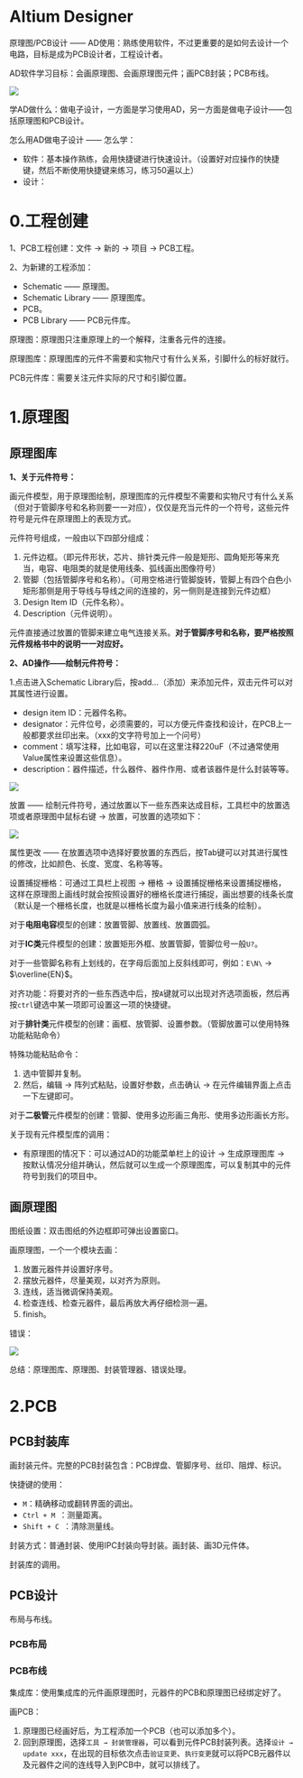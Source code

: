# Altium Designer

原理图/PCB设计 —— AD使用：熟练使用软件，不过更重要的是如何去设计一个电路，目标是成为PCB设计者，工程设计者。

AD软件学习目标：会画原理图、会画原理图元件；画PCB封装；PCB布线。

![](images/原理图设计.png)

学AD做什么：做电子设计，一方面是学习使用AD，另一方面是做电子设计——包括原理图和PCB设计。

怎么用AD做电子设计 —— 怎么学：

- 软件：基本操作熟练，会用快捷键进行快速设计。（设置好对应操作的快捷键，然后不断使用快捷键来练习，练习50遍以上）
- 设计：

# 0.工程创建

1、PCB工程创建：文件 → 新的 → 项目 → PCB工程。

2、为新建的工程添加：

- Schematic —— 原理图。
- Schematic Library —— 原理图库。
- PCB。
- PCB Library —— PCB元件库。

原理图：原理图只注重原理上的一个解释，注重各元件的连接。

原理图库：原理图库的元件不需要和实物尺寸有什么关系，引脚什么的标好就行。

PCB元件库：需要关注元件实际的尺寸和引脚位置。

# 1.原理图

## 原理图库

**1、关于元件符号：**

画元件模型，用于原理图绘制，原理图库的元件模型不需要和实物尺寸有什么关系（但对于管脚序号和名称则要一一对应），仅仅是充当元件的一个符号，这些元件符号是元件在原理图上的表现方式。

元件符号组成，一般由以下四部分组成：

1. 元件边框。（即元件形状，芯片、排针类元件一般是矩形、圆角矩形等来充当，电容、电阻类的就是使用线条、弧线画出图像符号）
2. 管脚（包括管脚序号和名称）。（可用空格进行管脚旋转，管脚上有四个白色小矩形那侧是用于导线与导线之间的连接的，另一侧则是连接到元件边框）
3. Design Item ID（元件名称）。
4. Description（元件说明）。

元件直接通过放置的管脚来建立电气连接关系。**对于管脚序号和名称，要严格按照元件规格书中的说明一一对应好。**

**2、AD操作——绘制元件符号：**

1.点击进入Schematic Library后，按add...（添加）来添加元件，双击元件可以对其属性进行设置。

- design item ID：元器件名称。
- designator：元件位号，必须需要的，可以方便元件查找和设计，在PCB上一般都要求丝印出来。（xxx的文字符号加上一个问号）
- comment：填写注释，比如电容，可以在这里注释220uF（不过通常使用Value属性来设置这些信息）。
- description：器件描述，什么器件、器件作用、或者该器件是什么封装等等。

![](ADimages/1.元件属性.png)

 

放置 —— 绘制元件符号，通过放置以下一些东西来达成目标，工具栏中的放置选项或者原理图中鼠标右键 → 放置，可放置的选项如下：

![](ADimages/1.place.png)

属性更改 —— 在放置选项中选择好要放置的东西后，按Tab键可以对其进行属性的修改，比如颜色、长度、宽度、名称等等。

设置捕捉栅格：可通过工具栏上视图 → 栅格 → 设置捕捉栅格来设置捕捉栅格，这样在原理图上画线时就会按照设置好的栅格长度进行捕捉，画出想要的线条长度（默认是一个栅格长度，也就是以栅格长度为最小值来进行线条的绘制）。

对于**电阻电容**模型的创建：放置管脚、放置线、放置圆弧。

对于**IC类**元件模型的创建：放置矩形外框、放置管脚，管脚位号一般`U?`。

对于一些管脚名称有上划线的，在字母后面加上反斜线即可，例如：`E\N\` → $\overline{EN}$。

对齐功能：将要对齐的一些东西选中后，按`A`键就可以出现对齐选项面板，然后再按`ctrl`键选中某一项即可设置这一项的快捷键。

对于**排针类**元件模型的创建：画框、放管脚、设置参数。（管脚放置可以使用特殊功能粘贴命令）

特殊功能粘贴命令：

1. 选中管脚并复制。
2. 然后，编辑 → 阵列式粘贴，设置好参数，点击确认 → 在元件编辑界面上点击一下左键即可。

对于**二极管**元件模型的创建：管脚、使用多边形画三角形、使用多边形画长方形。 

关于现有元件模型库的调用：

- 有原理图的情况下：可以通过AD的功能菜单栏上的设计 → 生成原理图库 → 按默认情况分组并确认，然后就可以生成一个原理图库，可以复制其中的元件符号到我们的项目中。



## 画原理图

图纸设置：双击图纸的外边框即可弹出设置窗口。

画原理图，一个一个模块去画：

1. 放置元器件并设置好序号。
2. 摆放元器件，尽量美观，以对齐为原则。
3. 连线，适当微调保持美观。
4. 检查连线、检查元器件，最后再放大再仔细检测一遍。
5. finish。

错误：

![](images/ADerror.png)

总结：原理图库、原理图、封装管理器、错误处理。

# 2.PCB

## PCB封装库

画封装元件。完整的PCB封装包含：PCB焊盘、管脚序号、丝印、阻焊、标识。

快捷键的使用：

- `M`：精确移动或翻转界面的调出。
- `Ctrl + M `：测量距离。
- `Shift + C `：清除测量线。

封装方式：普通封装、使用IPC封装向导封装。画封装、画3D元件体。

封装库的调用。

## PCB设计

布局与布线。

### PCB布局





### PCB布线

集成库：使用集成库的元件画原理图时，元器件的PCB和原理图已经绑定好了。

画PCB：

1. 原理图已经画好后，为工程添加一个PCB（也可以添加多个）。
2. 回到原理图，选择`工具 → 封装管理器`，可以看到元件PCB封装列表。选择`设计 → update xxx`，在出现的目标依次点击`验证变更`、`执行变更`就可以将PCB元器件以及元器件之间的连线导入到PCB中，就可以排线了。















